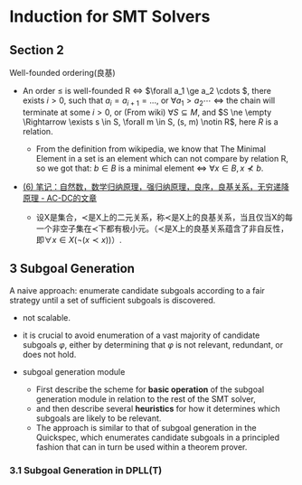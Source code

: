 # Induction for SMT Solvers

## Section 2

Well-founded ordering(良基)

- An order $\le$ is well-founded R <=> $\forall a_1 \ge a_2 \cdots $, there exists $i > 0$, such that $a_i = a_{i+1} = ...$, or $\forall a_1 > a_2 \cdots$ <=> the chain will terminate at some $i > 0$, or (From wiki) $\forall S \subseteq M$, and $S \ne \empty \Rightarrow \exists s \in S, \forall m \in S, (s, m) \notin R$, here $R$ is a relation.  
  - From the definition from wikipedia, we know that The Minimal Element in a set is an element which can not compare by relation R, so we got that: $b \in B$ is a minimal element <=> $\forall x \in B, x \nprec b$.

- [(6) 笔记：自然数，数学归纳原理，强归纳原理，良序，良基关系，无穷递降原理 - AC-DC的文章](https://zhuanlan.zhihu.com/p/666022582)
  - 设X是集合，$\prec$是X上的二元关系，称$\prec$是X上的良基关系，当且仅当X的每一个非空子集在$\prec$下都有极小元。（$\prec$是X上的良基关系蕴含了非自反性，即$\forall x\in X(\neg (x \prec x))$）.

## 3 Subgoal Generation

A naive approach: enumerate candidate subgoals according to a fair strategy until a set of sufficient subgoals is discovered.

- not scalable.
- it is crucial to avoid enumeration of a vast majority of candidate subgoals $\varphi$, either by determining that $\varphi$ is not relevant, redundant, or does not hold.

- subgoal generation module
  - First describe the scheme for **basic operation** of the subgoal generation module in relation to the rest of the SMT solver, 
  - and then describe several **heuristics** for how it determines which subgoals are likely to be relevant. 
  - The approach is similar to that of subgoal generation in the Quickspec, which enumerates candidate subgoals in a principled fashion that can in turn be used within a theorem prover.

### 3.1 Subgoal Generation in DPLL(T)


